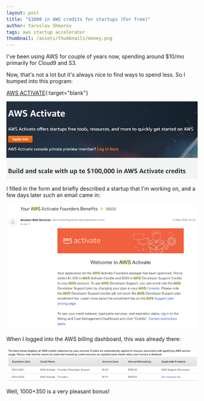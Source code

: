 ```yaml
---
layout: post
title: "$1000 in AWS credits for startups (For free)"
author: Yaroslav Shmarov
tags: aws startup accelerator
thumbnail: /assets/thumbnails/money.png
---
```



I've been using AWS for couple of years now, spending around $10/mo primarily for Cloud9 and S3.

Now, that's not a lot but it's always nice to find ways to spend less. So I bumped into this program:

[AWS ACTIVATE](https://aws.amazon.com/activate/){:target="blank"}

![aws-activate-apply](/assets/2020-06-16-1000-in-aws-credits-for-startups/aws-activate-apply.png)

 I filled in the form and briefly described a startup that I'm working on, and a few days later such an email came in:

![aws-activate-money-received](/assets/2020-06-16-1000-in-aws-credits-for-startups/aws-activate-money-received.png)

When I logged into the AWS billing dashboard, this was already there:

![aws-activate-credits-received](/assets/2020-06-16-1000-in-aws-credits-for-startups/aws-activate-credits-received.png)

Well, $1000+$350 is a very pleasant bonus!